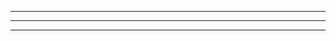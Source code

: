 
________________________________________________________________________________
________________________________________________________________________________



























________________________________________________________________________________



























